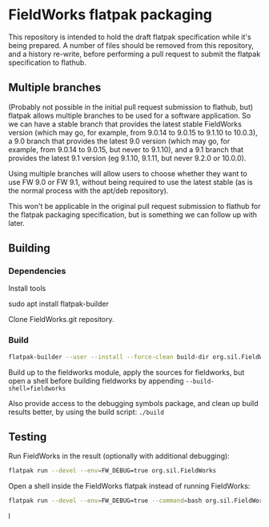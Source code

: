 # FieldWorks flatpak packaging

This repository is intended to hold the draft flatpak specification while it's
being prepared. A number of files should be removed from this repository, and
a history re-write, before performing a pull request to submit the flatpak
specification to flathub.

## Multiple branches

(Probably not possible in the initial pull request submission to flathub, but)
flatpak allows multiple branches to be used for a software application. So we
can have a stable branch that provides the latest stable FieldWorks version
(which may go, for example, from 9.0.14 to 9.0.15 to 9.1.10 to 10.0.3), a 9.0
branch that provides the latest 9.0 version (which may go, for example, from
9.0.14 to 9.0.15, but never to 9.1.10), and a 9.1 branch that provides the
latest 9.1 version (eg 9.1.10, 9.1.11, but never 9.2.0 or 10.0.0).

Using multiple branches will allow users to choose whether they want to use
FW 9.0 or FW 9.1, without being required to use the latest stable (as is the
normal process with the apt/deb repository).

This won't be applicable in the original pull request submission to flathub for
the flatpak packaging specification, but is something we can follow up with
later.

## Building

### Dependencies

Install tools

sudo apt install flatpak-builder

Clone FieldWorks.git repository.

### Build

```bash
flatpak-builder --user --install --force-clean build-dir org.sil.FieldWorks.yml
```

Build up to the fieldworks module, apply the sources for fieldworks, but open a
shell before building fieldworks by appending `--build-shell=fieldworks`

Also provide access to the debugging symbols package, and clean up build
results better, by using the build script: `./build`

## Testing

Run FieldWorks in the result (optionally with additional debugging):

```bash
flatpak run --devel --env=FW_DEBUG=true org.sil.FieldWorks
```

Open a shell inside the FieldWorks flatpak instead of running FieldWorks:

```bash
flatpak run --devel --env=FW_DEBUG=true --command=bash org.sil.FieldWorks
```
l